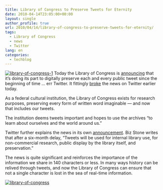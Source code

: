 ```yaml
---
title: Library of Congress to Preserve Tweets for Eternity
date: 2010-04-14T23:05:00+00:00
layout: single
author_profile: true
url: 2010/04/14/library-of-congress-to-preserve-tweets-for-eternity/
tags:
  - Library of Congress
  - news
  - Twitter
lang: en
categories: 
  - techblog
---
```

[![library-of-congress-1](http://lh5.ggpht.com/_vaUVXcmC3OI/S8ZDM8crcNI/AAAAAAAAB9Q/snPE35RzEtg/library-of-congress-1_thumb%5B1%5D.jpg?imgmax=800 "library-of-congress-1")](http://lh5.ggpht.com/_vaUVXcmC3OI/S8ZDK-qfraI/AAAAAAAAB9M/GP8PJEhjFNs/s1600-h/library-of-congress-1%5B3%5D.jpg) Today the Library of Congress is [announcing](http://blogs.loc.gov/loc/2010/04/how-tweet-it-is-library-acquires-entire-twitter-archive/) that it’s doing its part to digitally preserve each and every public tweet since the beginning of time … err Twitter. It fittingly [broke](http://twitter.com/librarycongress/status/12169442690) the news on Twitter earlier today. 

As a federal cultural institution, the Library of Congress exists for research purposes, preserving every form of written word imaginable — and now that includes our tweets. 

The institution deems tweets important and hopes to use the archives “to learn about ourselves and the world around us.” 

Twitter further explains the news in its own [announcement](http://blog.twitter.com/2010/04/tweet-preservation.html). Biz Stone writes that after a six-month delay, “Tweets will be used for internal library use, for non-commercial research, public display by the library itself, and preservation.” 

The news is quite significant and reinforces the importance of the information we share in 140 characters or less. In many ways history can be relived through tweets, and now the Library of Congress can ensure that not a single character is lost in the sea of real-time information. 

[![library-of-congress](http://lh6.ggpht.com/_vaUVXcmC3OI/S8ZDRDxbp-I/AAAAAAAAB9Y/pZOvonK3kJk/library-of-congress_thumb%5B2%5D.jpg?imgmax=800 "library-of-congress")](http://lh5.ggpht.com/_vaUVXcmC3OI/S8ZDO2GzODI/AAAAAAAAB9U/w4GSb331ToU/s1600-h/library-of-congress%5B4%5D.jpg)